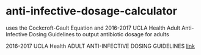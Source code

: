 # anti-infective-dosage-calculator
uses the Cockcroft-Gault Equation and 2016-2017 UCLA Health Adult Anti-Infective Dosing Guidelines to output antibiotic dosage for adults

2016-2017 UCLA Health ADULT ANTI-INFECTIVE DOSING GUIDELINES [link](https://asp.mednet.ucla.edu/files/view/UCLAAdultDosingCard.pdf)
